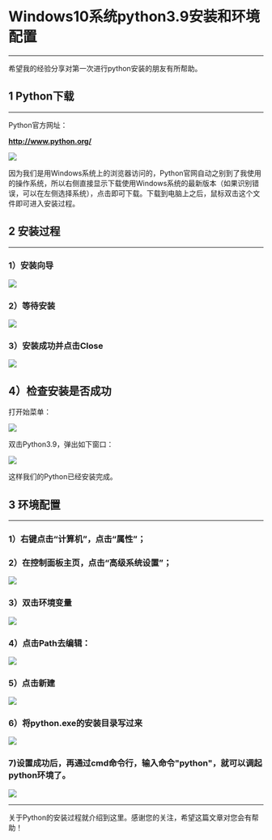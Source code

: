 # Windows10系统python3.9安装和环境配置

---

希望我的经验分享对第一次进行python安装的朋友有所帮助。

## 1 Python下载

---

Python官方网址：

**http://www.python.org/**

![](https://github.com/zw9710/Tuchuang/blob/master/FIGURE%20for%20python%E9%85%8D%E7%BD%AE/0%E5%AE%98%E7%BD%91.png)

因为我们是用Windows系统上的浏览器访问的，Python官网自动之别到了我使用的操作系统，所以右侧直接显示下载使用Windows系统的最新版本（如果识别错误，可以在左侧选择系统），点击即可下载。下载到电脑上之后，鼠标双击这个文件即可进入安装过程。

## 2 安装过程
---

### 1）安装向导

![](https://github.com/zw9710/Tuchuang/blob/master/FIGURE%20for%20python%E9%85%8D%E7%BD%AE/1%E5%AE%89%E8%A3%85%E5%90%91%E5%AF%BC.png)

### 2）等待安装

![](https://github.com/zw9710/Tuchuang/blob/master/FIGURE%20for%20python%E9%85%8D%E7%BD%AE/2%E7%AD%89%E5%BE%85%E5%AE%89%E8%A3%85.png)

### 3）安装成功并点击Close

![](https://github.com/zw9710/Tuchuang/blob/master/FIGURE%20for%20python%E9%85%8D%E7%BD%AE/2%E7%AD%89%E5%BE%85%E5%AE%89%E8%A3%85.png)

## 4）检查安装是否成功

打开始菜单：

![](https://github.com/zw9710/Tuchuang/blob/master/FIGURE%20for%20python%E9%85%8D%E7%BD%AE/4%E6%89%93%E5%BC%80%E8%8F%9C%E5%8D%95%E6%A3%80%E6%9F%A5%E5%AE%89%E8%A3%85%E6%98%AF%E5%90%A6%E6%88%90%E5%8A%9F.png)

双击Python3.9，弹出如下窗口：

![](https://github.com/zw9710/Tuchuang/blob/master/FIGURE%20for%20python%E9%85%8D%E7%BD%AE/5%E5%8F%8C%E5%87%BBpython%E5%BC%B9%E7%AA%97.png)

这样我们的Python已经安装完成。

## 3 环境配置
---

### 1）右键点击“计算机”，点击“属性”；

### 2）在控制面板主页，点击“高级系统设置”；

![](https://github.com/zw9710/Tuchuang/blob/master/FIGURE%20for%20python%E9%85%8D%E7%BD%AE/6%E7%8E%AF%E5%A2%83%E9%85%8D%E7%BD%AE.png)

### 3）双击环境变量

![](https://github.com/zw9710/Tuchuang/blob/master/FIGURE%20for%20python%E9%85%8D%E7%BD%AE/7%E5%8F%8C%E5%87%BB%E7%8E%AF%E5%A2%83%E5%8F%98%E9%87%8F.png)

### 4）点击Path去编辑：

![](https://github.com/zw9710/Tuchuang/blob/master/FIGURE%20for%20python%E9%85%8D%E7%BD%AE/8%E7%82%B9%E5%87%BBpath%E5%8E%BB%E7%BC%96%E8%BE%91.png)

### 5）点击新建

![](https://github.com/zw9710/Tuchuang/blob/master/FIGURE%20for%20python%E9%85%8D%E7%BD%AE/9%E7%82%B9%E5%87%BB%E6%96%B0%E5%BB%BA%E7%8E%AF%E5%A2%83%E5%8F%98%E9%87%8F.png)

### 6）将python.exe的安装目录写过来

![](https://github.com/zw9710/Tuchuang/blob/master/FIGURE%20for%20python%E9%85%8D%E7%BD%AE/10python.exe%E7%9A%84%E5%AE%89%E8%A3%85%E7%9B%AE%E5%BD%95.png)

### 7)设置成功后，再通过cmd命令行，输入命令"python"，就可以调起python环境了。

![](https://github.com/zw9710/Tuchuang/blob/master/FIGURE%20for%20python%E9%85%8D%E7%BD%AE/11.png)



---
关于Python的安装过程就介绍到这里。感谢您的关注，希望这篇文章对您会有帮助！

